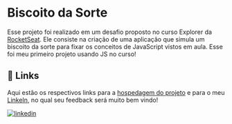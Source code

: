 
#  Biscoito da Sorte

Esse projeto foi realizado em um desafio proposto no curso Explorer da [RocketSeat](https://app.rocketseat.com.br/). Ele consiste na criação de uma aplicação que simula um biscoito da sorte para fixar os conceitos de JavaScript vistos em aula. Esse foi meu primeiro projeto usando JS no curso!


## 🔗 Links

Aqui estão os respectivos links para a [hospedagem do projeto](https://gabrielzleonardo.github.io/explorer-biscoito-da-sorte-js/) e para o meu [LinkeIn](https://www.linkedin.com/in/gabrielzleonardo/), no qual seu feedback será muito bem vindo!

[![linkedin](https://img.shields.io/badge/linkedin-0A66C2?style=for-the-badge&logo=linkedin&logoColor=white)](https://www.linkedin.com/in/gabrielzleonardo/)
